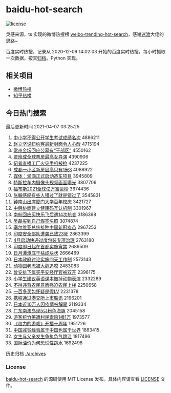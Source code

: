 # baidu-hot-search

[![license](https://img.shields.io/github/license/Arrackisarookie/baidu-hot-search)](https://github.com/Arrackisarookie/baidu-hot-search/blob/master/LICENSE)

灵感来源，ts 实现的微博热搜榜 [weibo-trending-hot-search](https://github.com/justjavac/weibo-trending-hot-search)，感谢[迷渡](https://github.com/justjavac)大佬的思路~

百度实时热搜，记录从 2020-12-09 14:02:03 开始的百度实时热搜。每小时抓取一次数据，按天[归档](./archives)。Python 实现。

## 相关项目
+ [微博热搜](https://github.com/Arrackisarookie/weibo-hot-search)
+ [知乎热榜](https://github.com/Arrackisarookie/zhihu-top-search)

## 今日热门搜索

<!-- Rank Begin -->

最后更新时间 2021-04-07 03:25:25

1. [中小学不得公开学生考试成绩名次](http://www.baidu.com/baidu?cl=3&tn=SE_baiduhomet8_jmjb7mjw&rsv_dl=fyb_top&fr=top1000&wd=%D6%D0%D0%A1%D1%A7%B2%BB%B5%C3%B9%AB%BF%AA%D1%A7%C9%FA%BF%BC%CA%D4%B3%C9%BC%A8%C3%FB%B4%CE) 4886211
1. [赵立坚说纽约客最新封面令人心酸](http://www.baidu.com/baidu?cl=3&tn=SE_baiduhomet8_jmjb7mjw&rsv_dl=fyb_top&fr=top1000&wd=%D5%D4%C1%A2%BC%E1%CB%B5%C5%A6%D4%BC%BF%CD%D7%EE%D0%C2%B7%E2%C3%E6%C1%EE%C8%CB%D0%C4%CB%E1) 4715194
1. [常州金坛回应公墓有“干部区”](http://www.baidu.com/baidu?cl=3&tn=SE_baiduhomet8_jmjb7mjw&rsv_dl=fyb_top&fr=top1000&wd=%B3%A3%D6%DD%BD%F0%CC%B3%BB%D8%D3%A6%B9%AB%C4%B9%D3%D0%A1%B0%B8%C9%B2%BF%C7%F8%A1%B1) 4550162
1. [贾玲成全球票房最高女导演](http://www.baidu.com/baidu?cl=3&tn=SE_baiduhomet8_jmjb7mjw&rsv_dl=fyb_top&fr=top1000&wd=%BC%D6%C1%E1%B3%C9%C8%AB%C7%F2%C6%B1%B7%BF%D7%EE%B8%DF%C5%AE%B5%BC%D1%DD) 4390906
1. [记者直播工厂火灾手机被抢](http://www.baidu.com/baidu?cl=3&tn=SE_baiduhomet8_jmjb7mjw&rsv_dl=fyb_top&fr=top1000&wd=%BC%C7%D5%DF%D6%B1%B2%A5%B9%A4%B3%A7%BB%F0%D4%D6%CA%D6%BB%FA%B1%BB%C7%C0) 4237225
1. [成都一小区新房层高只有1米3](http://www.baidu.com/baidu?cl=3&tn=SE_baiduhomet8_jmjb7mjw&rsv_dl=fyb_top&fr=top1000&wd=%B3%C9%B6%BC%D2%BB%D0%A1%C7%F8%D0%C2%B7%BF%B2%E3%B8%DF%D6%BB%D3%D01%C3%D73) 4088922
1. [媒体：滴滴正式启动造车项目](http://www.baidu.com/baidu?cl=3&tn=SE_baiduhomet8_jmjb7mjw&rsv_dl=fyb_top&fr=top1000&wd=%C3%BD%CC%E5%A3%BA%B5%CE%B5%CE%D5%FD%CA%BD%C6%F4%B6%AF%D4%EC%B3%B5%CF%EE%C4%BF) 3945809
1. [特斯拉车内摄像头视频画面曝光](http://www.baidu.com/baidu?cl=3&tn=SE_baiduhomet8_jmjb7mjw&rsv_dl=fyb_top&fr=top1000&wd=%CC%D8%CB%B9%C0%AD%B3%B5%C4%DA%C9%E3%CF%F1%CD%B7%CA%D3%C6%B5%BB%AD%C3%E6%C6%D8%B9%E2) 3807706
1. [福布斯2021全球亿万富豪榜](http://www.baidu.com/baidu?cl=3&tn=SE_baiduhomet8_jmjb7mjw&rsv_dl=fyb_top&fr=top1000&wd=%B8%A3%B2%BC%CB%B92021%C8%AB%C7%F2%D2%DA%CD%F2%B8%BB%BA%C0%B0%F1) 3674436
1. [张翰感叹有些人错过了就是错过了](http://www.baidu.com/baidu?cl=3&tn=SE_baiduhomet8_jmjb7mjw&rsv_dl=fyb_top&fr=top1000&wd=%D5%C5%BA%B2%B8%D0%CC%BE%D3%D0%D0%A9%C8%CB%B4%ED%B9%FD%C1%CB%BE%CD%CA%C7%B4%ED%B9%FD%C1%CB) 3545831
1. [钟南山出席厦门大学百年校庆](http://www.baidu.com/baidu?cl=3&tn=SE_baiduhomet8_jmjb7mjw&rsv_dl=fyb_top&fr=top1000&wd=%D6%D3%C4%CF%C9%BD%B3%F6%CF%AF%CF%C3%C3%C5%B4%F3%D1%A7%B0%D9%C4%EA%D0%A3%C7%EC) 3421727
1. [中韩协商建立健康码互认机制](http://www.baidu.com/baidu?cl=3&tn=SE_baiduhomet8_jmjb7mjw&rsv_dl=fyb_top&fr=top1000&wd=%D6%D0%BA%AB%D0%AD%C9%CC%BD%A8%C1%A2%BD%A1%BF%B5%C2%EB%BB%A5%C8%CF%BB%FA%D6%C6) 3301967
1. [南航回应买快乐飞后遇14次航变](http://www.baidu.com/baidu?cl=3&tn=SE_baiduhomet8_jmjb7mjw&rsv_dl=fyb_top&fr=top1000&wd=%C4%CF%BA%BD%BB%D8%D3%A6%C2%F2%BF%EC%C0%D6%B7%C9%BA%F3%D3%F614%B4%CE%BA%BD%B1%E4) 3186398
1. [吴磊买到自己假签名照](http://www.baidu.com/baidu?cl=3&tn=SE_baiduhomet8_jmjb7mjw&rsv_dl=fyb_top&fr=top1000&wd=%CE%E2%C0%DA%C2%F2%B5%BD%D7%D4%BC%BA%BC%D9%C7%A9%C3%FB%D5%D5) 3074874
1. [塞尔维亚总统接种中国新冠疫苗](http://www.baidu.com/baidu?cl=3&tn=SE_baiduhomet8_jmjb7mjw&rsv_dl=fyb_top&fr=top1000&wd=%C8%FB%B6%FB%CE%AC%D1%C7%D7%DC%CD%B3%BD%D3%D6%D6%D6%D0%B9%FA%D0%C2%B9%DA%D2%DF%C3%E7) 2967253
1. [印度安全部队遭袭已致23死](http://www.baidu.com/baidu?cl=3&tn=SE_baiduhomet8_jmjb7mjw&rsv_dl=fyb_top&fr=top1000&wd=%D3%A1%B6%C8%B0%B2%C8%AB%B2%BF%B6%D3%D4%E2%CF%AE%D2%D1%D6%C223%CB%C0) 2863399
1. [4月启动快递过度包装专项治理](http://www.baidu.com/baidu?cl=3&tn=SE_baiduhomet8_jmjb7mjw&rsv_dl=fyb_top&fr=top1000&wd=4%D4%C2%C6%F4%B6%AF%BF%EC%B5%DD%B9%FD%B6%C8%B0%FC%D7%B0%D7%A8%CF%EE%D6%CE%C0%ED) 2763180
1. [印度即日起在首都实施宵禁](http://www.baidu.com/baidu?cl=3&tn=SE_baiduhomet8_jmjb7mjw&rsv_dl=fyb_top&fr=top1000&wd=%D3%A1%B6%C8%BC%B4%C8%D5%C6%F0%D4%DA%CA%D7%B6%BC%CA%B5%CA%A9%CF%FC%BD%FB) 2689509
1. [日月潭潭底干枯成块状](http://www.baidu.com/baidu?cl=3&tn=SE_baiduhomet8_jmjb7mjw&rsv_dl=fyb_top&fr=top1000&wd=%C8%D5%D4%C2%CC%B6%CC%B6%B5%D7%B8%C9%BF%DD%B3%C9%BF%E9%D7%B4) 2666469
1. [日本政府讨论实施四天工作制](http://www.baidu.com/baidu?cl=3&tn=SE_baiduhomet8_jmjb7mjw&rsv_dl=fyb_top&fr=top1000&wd=%C8%D5%B1%BE%D5%FE%B8%AE%CC%D6%C2%DB%CA%B5%CA%A9%CB%C4%CC%EC%B9%A4%D7%F7%D6%C6) 2573143
1. [动物园老虎被大鹅追咬](http://www.baidu.com/baidu?cl=3&tn=SE_baiduhomet8_jmjb7mjw&rsv_dl=fyb_top&fr=top1000&wd=%B6%AF%CE%EF%D4%B0%C0%CF%BB%A2%B1%BB%B4%F3%B6%EC%D7%B7%D2%A7) 2483083
1. [曾安排下属买平安经厅官被双开](http://www.baidu.com/baidu?cl=3&tn=SE_baiduhomet8_jmjb7mjw&rsv_dl=fyb_top&fr=top1000&wd=%D4%F8%B0%B2%C5%C5%CF%C2%CA%F4%C2%F2%C6%BD%B0%B2%BE%AD%CC%FC%B9%D9%B1%BB%CB%AB%BF%AA) 2396175
1. [小学生建议英语课本撤掉动物表演](http://www.baidu.com/baidu?cl=3&tn=SE_baiduhomet8_jmjb7mjw&rsv_dl=fyb_top&fr=top1000&wd=%D0%A1%D1%A7%C9%FA%BD%A8%D2%E9%D3%A2%D3%EF%BF%CE%B1%BE%B3%B7%B5%F4%B6%AF%CE%EF%B1%ED%D1%DD) 2332289
1. [不得违背农民意愿强迫农民上楼](http://www.baidu.com/baidu?cl=3&tn=SE_baiduhomet8_jmjb7mjw&rsv_dl=fyb_top&fr=top1000&wd=%B2%BB%B5%C3%CE%A5%B1%B3%C5%A9%C3%F1%D2%E2%D4%B8%C7%BF%C6%C8%C5%A9%C3%F1%C9%CF%C2%A5) 2250658
1. [一百多买包怀疑是假LV](http://www.baidu.com/baidu?cl=3&tn=SE_baiduhomet8_jmjb7mjw&rsv_dl=fyb_top&fr=top1000&wd=%D2%BB%B0%D9%B6%E0%C2%F2%B0%FC%BB%B3%D2%C9%CA%C7%BC%D9LV) 2231378
1. [携程通过港交所上市聆讯](http://www.baidu.com/baidu?cl=3&tn=SE_baiduhomet8_jmjb7mjw&rsv_dl=fyb_top&fr=top1000&wd=%D0%AF%B3%CC%CD%A8%B9%FD%B8%DB%BD%BB%CB%F9%C9%CF%CA%D0%F1%F6%D1%B6) 2196201
1. [日本近10万人因疫情被解雇](http://www.baidu.com/baidu?cl=3&tn=SE_baiduhomet8_jmjb7mjw&rsv_dl=fyb_top&fr=top1000&wd=%C8%D5%B1%BE%BD%FC10%CD%F2%C8%CB%D2%F2%D2%DF%C7%E9%B1%BB%BD%E2%B9%CD) 2119334
1. [广东南澳岛现5只粉色海豚](http://www.baidu.com/baidu?cl=3&tn=SE_baiduhomet8_jmjb7mjw&rsv_dl=fyb_top&fr=top1000&wd=%B9%E3%B6%AB%C4%CF%B0%C4%B5%BA%CF%D65%D6%BB%B7%DB%C9%AB%BA%A3%EB%E0) 2045158
1. [游客挖竹笋遭村民索赔1根1万](http://www.baidu.com/baidu?cl=3&tn=SE_baiduhomet8_jmjb7mjw&rsv_dl=fyb_top&fr=top1000&wd=%D3%CE%BF%CD%CD%DA%D6%F1%CB%F1%D4%E2%B4%E5%C3%F1%CB%F7%C5%E21%B8%F91%CD%F2) 1973577
1. [《权力的游戏》开播十周年](http://www.baidu.com/baidu?cl=3&tn=SE_baiduhomet8_jmjb7mjw&rsv_dl=fyb_top&fr=top1000&wd=%A1%B6%C8%A8%C1%A6%B5%C4%D3%CE%CF%B7%A1%B7%BF%AA%B2%A5%CA%AE%D6%DC%C4%EA) 1951726
1. [中国减贫经验属于中国也属于世界](http://www.baidu.com/baidu?cl=3&tn=SE_baiduhomet8_jmjb7mjw&rsv_dl=fyb_top&fr=top1000&wd=%D6%D0%B9%FA%BC%F5%C6%B6%BE%AD%D1%E9%CA%F4%D3%DA%D6%D0%B9%FA%D2%B2%CA%F4%D3%DA%CA%C0%BD%E7) 1883415
1. [女生与父亲发生争执负气跳江](http://www.baidu.com/baidu?cl=3&tn=SE_baiduhomet8_jmjb7mjw&rsv_dl=fyb_top&fr=top1000&wd=%C5%AE%C9%FA%D3%EB%B8%B8%C7%D7%B7%A2%C9%FA%D5%F9%D6%B4%B8%BA%C6%F8%CC%F8%BD%AD) 1817496
1. [国际油价为何恐慌性跳水](http://www.baidu.com/baidu?cl=3&tn=SE_baiduhomet8_jmjb7mjw&rsv_dl=fyb_top&fr=top1000&wd=%B9%FA%BC%CA%D3%CD%BC%DB%CE%AA%BA%CE%BF%D6%BB%C5%D0%D4%CC%F8%CB%AE) 1692498
<!-- Rank End -->

历史归档 [./archives](./archives)

### License

[baidu-hot-search](https://github.com/Arrackisarookie/baidu-hot-search) 的源码使用 MIT License 发布。具体内容请查看 [LICENSE](./LICENSE) 文件。
